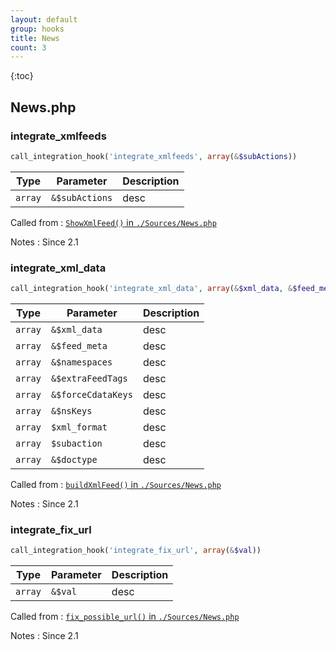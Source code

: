 ```yaml
---
layout: default
group: hooks
title: News
count: 3
---
```

{:toc}
## News.php
### integrate_xmlfeeds

```php
call_integration_hook('integrate_xmlfeeds', array(&$subActions))
```

Type|Parameter|Description
---|---|---
`array`|`&$subActions`|desc

Called from
: [`ShowXmlFeed()` in `./Sources/News.php`](../docs/news.html#showxmlfeed)

Notes
: Since 2.1

### integrate_xml_data

```php
call_integration_hook('integrate_xml_data', array(&$xml_data, &$feed_meta, &$namespaces, &$extraFeedTags, &$forceCdataKeys, &$nsKeys, $xml_format, $subaction, &$doctype))
```

Type|Parameter|Description
---|---|---
`array`|`&$xml_data`|desc
`array`|`&$feed_meta`|desc
`array`|`&$namespaces`|desc
`array`|`&$extraFeedTags`|desc
`array`|`&$forceCdataKeys`|desc
`array`|`&$nsKeys`|desc
`array`|`$xml_format`|desc
`array`|`$subaction`|desc
`array`|`&$doctype`|desc

Called from
: [`buildXmlFeed()` in `./Sources/News.php`](../docs/news.html#buildxmlfeed)

Notes
: Since 2.1

### integrate_fix_url

```php
call_integration_hook('integrate_fix_url', array(&$val))
```

Type|Parameter|Description
---|---|---
`array`|`&$val`|desc

Called from
: [`fix_possible_url()` in `./Sources/News.php`](../docs/news.html#fix_possible_url)

Notes
: Since 2.1


